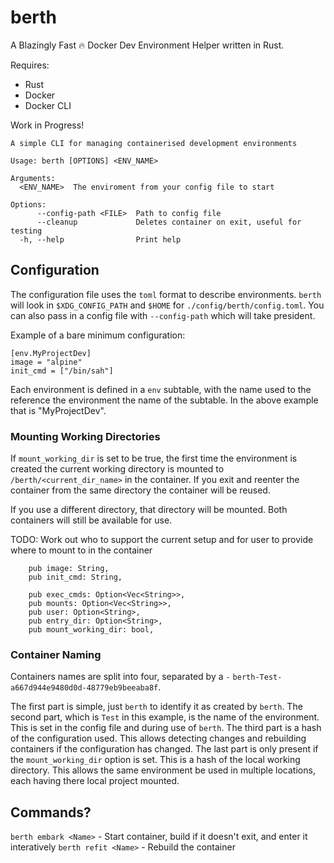 # berth
A Blazingly Fast 🔥 Docker Dev Environment Helper written in Rust. 

Requires:
- Rust 
- Docker
- Docker CLI

Work in Progress!

```
A simple CLI for managing containerised development environments

Usage: berth [OPTIONS] <ENV_NAME>

Arguments:
  <ENV_NAME>  The enviroment from your config file to start

Options:
      --config-path <FILE>  Path to config file
      --cleanup             Deletes container on exit, useful for testing
  -h, --help                Print help
```

## Configuration

The configuration file uses the `toml` format to describe environments. `berth` will look in `$XDG_CONFIG_PATH` and `$HOME` for `./config/berth/config.toml`. You can also pass in a config file with `--config-path` which will take president. 


Example of a bare minimum configuration:
```
[env.MyProjectDev]
image = "alpine"
init_cmd = ["/bin/sah"]
```

Each environment is defined in a `env` subtable, with the name used to the reference the environment the name of the subtable. In the above example that is "MyProjectDev".

### Mounting Working Directories

If `mount_working_dir` is set to be true, the first time the environment is created the current working directory is mounted to `/berth/<current_dir_name>` in the container. If you exit and reenter the container from the same directory the container will be reused. 

If you use a different directory, that directory will be mounted. Both containers will still be available for use. 


TODO: Work out who to support the current setup and for user to provide where to mount to in the container

````
    pub image: String,
    pub init_cmd: String,

    pub exec_cmds: Option<Vec<String>>,
    pub mounts: Option<Vec<String>>,
    pub user: Option<String>,
    pub entry_dir: Option<String>,
    pub mount_working_dir: bool,
````


### Container Naming

Containers names are split into four, separated by a `-`
`berth-Test-a667d944e9480d0d-48779eb9beeaba8f`.

The first part is simple, just `berth` to identify it as created by `berth`.
The second part, which is `Test` in this example, is the name of the environment. This is set in the config file and during use of `berth`.
The third part is a hash of the configuration used. This allows detecting changes and rebuilding containers if the configuration has changed.
The last part is only present if the `mount_working_dir` option is set. This is a hash of the local working directory. This allows the same environment be used in multiple locations, each having there local project mounted.


## Commands?

`berth embark <Name>` - Start container, build if it doesn't exit, and enter it interatively
`berth refit <Name>` - Rebuild the container
